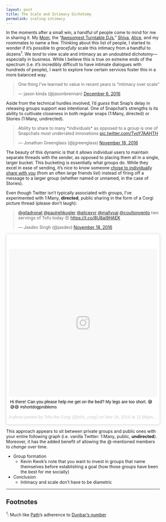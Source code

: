 ```yaml
---
layout: post
title: The Scale and Intimacy Dichotomy
permalink: scaling-intimacy
---
```


In the moments after a small win, a handful of people come to mind for me in sharing it. My [Mom](https://www.instagram.com/p/ST0WB3Na4y), the “[Awesomest Turntable DJs](/always-on-conversations),” [Shiva](/monthly-checkins), [Alice](https://twitter.com/jasdev/status/790970385185509376), and my roommates to name a few. Thinking about this list of people, I started to wonder if it’s possible to _gracefully_ scale this intimacy from a handful to dozens<sup>1</sup>. We _tend_ to view scale and intimacy as an undoubted dichotomy—especially in business. While I believe this is true on extreme ends of the spectrum (i.e. it’s incredibly difficult to have intimate dialogues with hundreds of people), I want to explore how certain services foster this in a more balanced way.

<blockquote class="twitter-tweet" data-lang="en"><p lang="en" dir="ltr">One thing I&#39;ve learned to value in recent years is “intimacy over scale”</p>&mdash; jason kinda (@jasonbrennan) <a href="https://twitter.com/jasonbrennan/status/806177051661271040">December 6, 2016</a></blockquote> <script async src="//platform.twitter.com/widgets.js" charset="utf-8"></script>

Aside from the technical hurdles involved, I’d _guess_ that Snap’s delay in releasing groups support was intentional. One of Snapchat’s strengths is its ability to cultivate closeness in both regular snaps (1:Many, directed) or Stories (1:Many, undirected).

<blockquote class="twitter-tweet" data-lang="en"><p lang="en" dir="ltr">Ability to share to many *individuals* as opposed to a group is one of Snapchats most underrated innovations <a href="https://t.co/TyoY7AAHTH">pic.twitter.com/TyoY7AAHTH</a></p>&mdash; Jonathan Greenglass (@jgreenglass) <a href="https://twitter.com/jgreenglass/status/799416249109254144">November 18, 2016</a></blockquote> <script async src="//platform.twitter.com/widgets.js" charset="utf-8"></script>

The beauty of this dynamic is that it allows individual users to maintain separate threads with the sender, as opposed to placing them all in a single, larger bucket. This bucketing is essentially what groups do. While they excel in ease of sending, it’s nice to know someone [chose to individually share with you](https://twitter.com/jasdev/status/757397911592394752) (from an often large friends list) instead of firing off a message to a larger group (whether named or unnamed, in the case of Stories).

Even though Twitter isn’t typically associated with groups, I’ve  experimented with 1:Many, __directed__, public sharing in the form of a Corgi picture thread (please don’t laugh):

<blockquote class="twitter-tweet" data-lang="en"><p lang="en" dir="ltr"><a href="https://twitter.com/giladronat">@giladronat</a> <a href="https://twitter.com/paulrehkugler">@paulrehkugler</a> <a href="https://twitter.com/alicexyr">@alicexyr</a> <a href="https://twitter.com/mallyvai">@mallyvai</a> <a href="https://twitter.com/coultonvento">@coultonvento</a> two servings of Tofu today 😍 <a href="https://t.co/8U8ai9HAEK">https://t.co/8U8ai9HAEK</a></p>&mdash; Jasdev Singh (@jasdev) <a href="https://twitter.com/jasdev/status/799426899323670528">November 18, 2016</a></blockquote> <script async src="//platform.twitter.com/widgets.js" charset="utf-8"></script>

<blockquote class="instagram-media" data-instgrm-captioned data-instgrm-version="7" style=" background:#FFF; border:0; border-radius:3px; box-shadow:0 0 1px 0 rgba(0,0,0,0.5),0 1px 10px 0 rgba(0,0,0,0.15); margin: 1px; max-width:658px; padding:0; width:99.375%; width:-webkit-calc(100% - 2px); width:calc(100% - 2px);"><div style="padding:8px;"> <div style=" background:#F8F8F8; line-height:0; margin-top:40px; padding:50.0% 0; text-align:center; width:100%;"> <div style=" background:url(data:image/png;base64,iVBORw0KGgoAAAANSUhEUgAAACwAAAAsCAMAAAApWqozAAAABGdBTUEAALGPC/xhBQAAAAFzUkdCAK7OHOkAAAAMUExURczMzPf399fX1+bm5mzY9AMAAADiSURBVDjLvZXbEsMgCES5/P8/t9FuRVCRmU73JWlzosgSIIZURCjo/ad+EQJJB4Hv8BFt+IDpQoCx1wjOSBFhh2XssxEIYn3ulI/6MNReE07UIWJEv8UEOWDS88LY97kqyTliJKKtuYBbruAyVh5wOHiXmpi5we58Ek028czwyuQdLKPG1Bkb4NnM+VeAnfHqn1k4+GPT6uGQcvu2h2OVuIf/gWUFyy8OWEpdyZSa3aVCqpVoVvzZZ2VTnn2wU8qzVjDDetO90GSy9mVLqtgYSy231MxrY6I2gGqjrTY0L8fxCxfCBbhWrsYYAAAAAElFTkSuQmCC); display:block; height:44px; margin:0 auto -44px; position:relative; top:-22px; width:44px;"></div></div> <p style=" margin:8px 0 0 0; padding:0 4px;"> <a href="https://www.instagram.com/p/BM51b3OAzrJ/" style=" color:#000; font-family:Arial,sans-serif; font-size:14px; font-style:normal; font-weight:normal; line-height:17px; text-decoration:none; word-wrap:break-word;" target="_blank">Hi there! Can you please help me get on the bed? My legs are too short. 😅😅😅 #shortdogproblems</a></p> <p style=" color:#c9c8cd; font-family:Arial,sans-serif; font-size:14px; line-height:17px; margin-bottom:0; margin-top:8px; overflow:hidden; padding:8px 0 7px; text-align:center; text-overflow:ellipsis; white-space:nowrap;">A photo posted by Tofu the Corgi (@tofu_corgi) on <time style=" font-family:Arial,sans-serif; font-size:14px; line-height:17px;" datetime="2016-11-17T07:56:37+00:00">Nov 16, 2016 at 11:56pm PST</time></p></div></blockquote>
<script async defer src="//platform.instagram.com/en_US/embeds.js"></script>

This approach appears to sit between private groups and public ones with your entire following graph (i.e. vanilla Twitter: 1:Many, public, __undirected__). Moreover, it has the added benefit of allowing the @-mentioned members to _change_ over time.



- Group formation
    - Kevin Kwok’s note that you want to invest in groups that name themselves before establishing a goal (how those groups have been the best for me socially)
- Conclusion
    - Intimacy and scale don’t have to be diametric

---

## Footnotes
<sup>1</sup>: Much like [Path](https://en.wikipedia.org/wiki/Path_(social_network))’s adherence to [Dunbar’s number](https://en.wikipedia.org/wiki/Dunbar's_number)